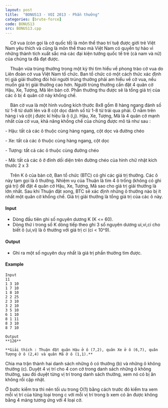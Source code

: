 ```yaml
---
layout: post
title:  "BONUS13 - VOI 2013 - Phần thưởng"
categories: [brute-force]
code: BONUS13
src: BONUS13.cpp
---
```



    Cờ vua (còn gọi là cờ quốc tế) là môn thể thao trí tuệ được giới trẻ Việt Nam yêu thích và cũng là môn thể thao mà Việt Nam có quyền tự hào vì những thành tích xuất sắc mà các đại kiện tướng quốc tế trẻ (cả nam và nữ) của chúng ta đã đạt được.

    Thuận vừa trúng thưởng trong một kỳ thi tìm hiểu về phong trào cờ vua do Liên đoàn cờ vua Việt Nam tổ chức. Ban tổ chức có một cách thức xác định trị giá giải thưởng đòi hỏi người trúng thưởng phải am hiểu về cờ vua, nếu muốn giá trị giải thưởng cao hơn. Người trúng thưởng cần đặt 4 quân cờ Hậu, Xe, Tượng, Mã lên bàn cờ. Phần thưởng thu được sẽ là tổng giá trị của các ô bị 4 quân cờ này khống chế.

    Bàn cờ vua là một hình vuông kích thước 8x8 gồm 8 hàng ngang đánh số từ 1-8 từ dưới lên và 8 cột dọc đánh số từ 1-8 từ trái qua phải. Ô nằm trên hàng i và cột j được kí hiệu là ô (i,j). Hậu, Xe, Tượng, Mã là 4 quân cờ mạnh nhất của cờ vua, khả năng khống chế của chúng được mô tả như sau :

\- Hậu: tất cả các ô thuộc cùng hàng ngang, cột dọc và đường chéo

\- Xe: tất cả các ô thuộc cùng hàng ngang, cột dọc

\- Tượng: tất cả các ô thuộc cùng đường chéo

\- Mã: tất cả các ô ở đỉnh dối diện trên đường chéo của hình chữ nhật kích thước 2 x 3

    Trên K ô của bàn cờ, Ban tổ chức (BTC) có ghi các giá trị thưởng. Các ô này tạm gọi là ô thưởng. Nhiệm vụ của Thuận là tìm 4 ô trống (không có ghi giá trị) để đặt 4 quân cờ Hậu, Xe, Tượng, Mã sao cho giá trị giải thưởng là lớn nhất. Sau khi Thuận đặt xong, BTC sẽ xác định những ô thưởng nào bị ít nhất một quân cờ khống chế. Giá trị giải thưởng là tổng giá trị của các ô này.

#### Input

*   Dòng đầu tiên ghi số nguyên dương K (K <= 60).
*   Dòng thứ i trong số K dòng tiếp theo ghi 3 số nguyên dương ui,vi,ci cho biết ô (ui,vi) là ô thưởng với giá trị ci (ci < 10^9).

#### Output

*   Ghi ra một số nguyên duy nhất là giá trị phần thưởng tìm được. 

#### Example

```
Input
11
1 3 10
1 7 10
1 8 10
2 2 25
2 3 10
3 2 10
3 5 10
6 1 10
8 1 11
8 3 10
8 7 10

Output
**126**

**Giải thích : Thuận đặt quân Hậu ở ô (7,2), quân Xe ở ô (6,7), quân Tượng ở ô (2,4) và quân Mã ở ô (1,1).**
```

<!--more-->



Chia ma trận thành hai danh sách những ô có thưởng (b) và những ô không thưởng (c). Duyệt 4 vị trí cho 4 con cờ trong danh sách những ô không thưởng, sau đó duyệt từng vị trí trong danh sách thưởng, xem nó có bị ăn không rồi cập nhật. 

Ở bước kiểm tra thì nên tối ưu trong O(1) bằng cách trước đó kiểm tra xem mỗi vị trí của từng loại trong c với mỗi vị trí trong b xem có ăn được không bằng 4 mảng tương ứng với 4 loại cờ.
